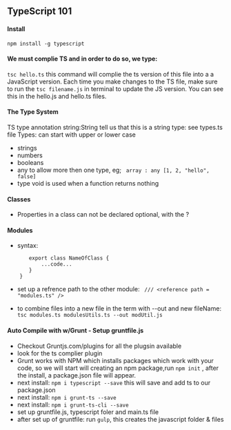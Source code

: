 ## TypeScript 101

#### Install

`npm install -g typescript`

#### We must complie TS and in order to do so, we type:

`tsc hello.ts` this command will complie the ts version of this file
into a a JavaScript version. Each time you make changes to the TS file, make sure
to run the `tsc filename.js` in terminal to update the JS version. You can
see this in the hello.js and hello.ts files.

#### The Type System

TS type annotation string:String tell us that this is a string type: see types.ts file
Types: can start with upper or lower case

- strings
- numbers
- booleans
- any to allow more then one type, eg; ` array : any [1, 2, "hello", false]`
- type void is used when a function returns nothing

#### Classes

- Properties in a class can not be declared optional, with the ?

#### Modules

- syntax:

```module nameOfModule {
       export class NameOfClass {
           ...code...
       }
    }
```

- set up a refrence path to the other module:
  ` /// <reference path = "modules.ts" />`

- to combine files into a new file in the term with --out and new fileName:
  `tsc modules.ts modulesUtils.ts --out modUtil.js`

#### Auto Compile with w/Grunt - Setup gruntfile.js

- Checkout Gruntjs.com/plugins for all the plugsin available
- look for the ts complier plugin
- Grunt works with NPM which installs packages which work with your code, so we will start will creating an npm package,run `npm init` , after the install, a package.json file will appear.
- next install: `npm i typescript --save` this will save and add ts to our package.json
- next install: `npm i grunt-ts --save`
- next install: `npm i grunt-ts-cli --save`
- set up gruntfile.js, typescript foler and main.ts file
- after set up of gruntfile: run `gulp`, this creates the javascript folder & files

